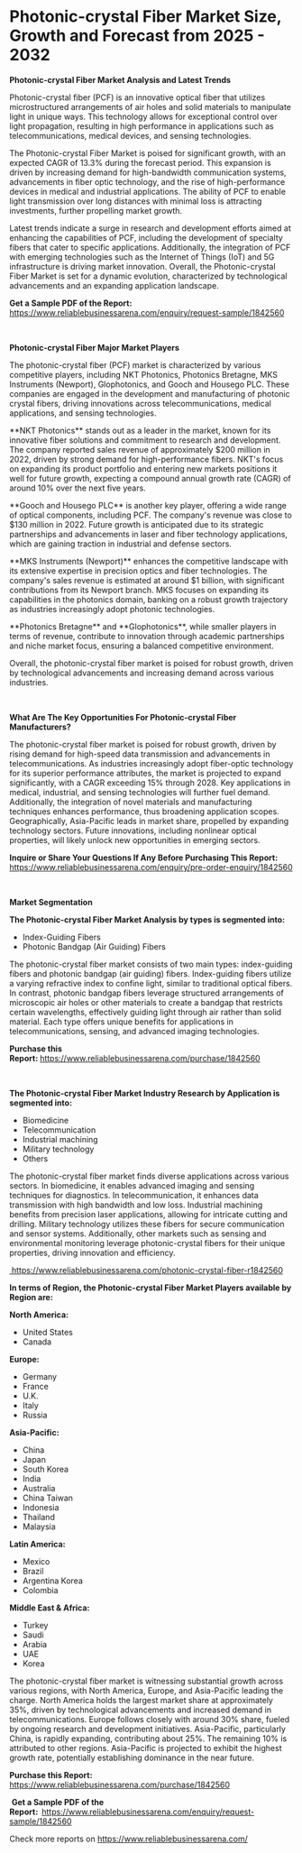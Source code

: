 <p><h1>Photonic-crystal Fiber Market Size, Growth and Forecast from 2025 - 2032</h1></p><p><strong>Photonic-crystal Fiber Market Analysis and Latest Trends</strong></p>
<p><p>Photonic-crystal fiber (PCF) is an innovative optical fiber that utilizes microstructured arrangements of air holes and solid materials to manipulate light in unique ways. This technology allows for exceptional control over light propagation, resulting in high performance in applications such as telecommunications, medical devices, and sensing technologies.</p><p>The Photonic-crystal Fiber Market is poised for significant growth, with an expected CAGR of 13.3% during the forecast period. This expansion is driven by increasing demand for high-bandwidth communication systems, advancements in fiber optic technology, and the rise of high-performance devices in medical and industrial applications. The ability of PCF to enable light transmission over long distances with minimal loss is attracting investments, further propelling market growth.</p><p>Latest trends indicate a surge in research and development efforts aimed at enhancing the capabilities of PCF, including the development of specialty fibers that cater to specific applications. Additionally, the integration of PCF with emerging technologies such as the Internet of Things (IoT) and 5G infrastructure is driving market innovation. Overall, the Photonic-crystal Fiber Market is set for a dynamic evolution, characterized by technological advancements and an expanding application landscape.</p></p>
<p><strong>Get a Sample PDF of the Report:&nbsp;</strong> <a href="https://www.reliablebusinessarena.com/enquiry/request-sample/1842560?utm_campaign=3189&utm_medium=2&utm_source=Github&utm_content=ia&utm_term=26032025&utm_id=photonic-crystal-fiber">https://www.reliablebusinessarena.com/enquiry/request-sample/1842560</a></p>
<p>&nbsp;</p>
<p><strong>Photonic-crystal Fiber Major Market Players</strong></p>
<p><p>The photonic-crystal fiber (PCF) market is characterized by various competitive players, including NKT Photonics, Photonics Bretagne, MKS Instruments (Newport), Glophotonics, and Gooch and Housego PLC. These companies are engaged in the development and manufacturing of photonic crystal fibers, driving innovations across telecommunications, medical applications, and sensing technologies.</p><p>**NKT Photonics** stands out as a leader in the market, known for its innovative fiber solutions and commitment to research and development. The company reported sales revenue of approximately $200 million in 2022, driven by strong demand for high-performance fibers. NKT's focus on expanding its product portfolio and entering new markets positions it well for future growth, expecting a compound annual growth rate (CAGR) of around 10% over the next five years.</p><p>**Gooch and Housego PLC** is another key player, offering a wide range of optical components, including PCF. The company's revenue was close to $130 million in 2022. Future growth is anticipated due to its strategic partnerships and advancements in laser and fiber technology applications, which are gaining traction in industrial and defense sectors.</p><p>**MKS Instruments (Newport)** enhances the competitive landscape with its extensive expertise in precision optics and fiber technologies. The company's sales revenue is estimated at around $1 billion, with significant contributions from its Newport branch. MKS focuses on expanding its capabilities in the photonics domain, banking on a robust growth trajectory as industries increasingly adopt photonic technologies.</p><p>**Photonics Bretagne** and **Glophotonics**, while smaller players in terms of revenue, contribute to innovation through academic partnerships and niche market focus, ensuring a balanced competitive environment.</p><p>Overall, the photonic-crystal fiber market is poised for robust growth, driven by technological advancements and increasing demand across various industries.</p></p>
<p>&nbsp;</p>
<p><strong>What Are The Key Opportunities For Photonic-crystal Fiber Manufacturers?</strong></p>
<p><p>The photonic-crystal fiber market is poised for robust growth, driven by rising demand for high-speed data transmission and advancements in telecommunications. As industries increasingly adopt fiber-optic technology for its superior performance attributes, the market is projected to expand significantly, with a CAGR exceeding 15% through 2028. Key applications in medical, industrial, and sensing technologies will further fuel demand. Additionally, the integration of novel materials and manufacturing techniques enhances performance, thus broadening application scopes. Geographically, Asia-Pacific leads in market share, propelled by expanding technology sectors. Future innovations, including nonlinear optical properties, will likely unlock new opportunities in emerging sectors.</p></p>
<p><strong>Inquire or Share Your Questions If Any Before Purchasing This Report:</strong> <a href="https://www.reliablebusinessarena.com/enquiry/pre-order-enquiry/1842560?utm_campaign=3189&utm_medium=2&utm_source=Github&utm_content=ia&utm_term=26032025&utm_id=photonic-crystal-fiber">https://www.reliablebusinessarena.com/enquiry/pre-order-enquiry/1842560</a></p>
<p>&nbsp;</p>
<p><strong>Market Segmentation</strong></p>
<p><strong>The Photonic-crystal Fiber Market Analysis by types is segmented into:</strong></p>
<p><ul><li>Index-Guiding Fibers</li><li>Photonic Bandgap (Air Guiding) Fibers</li></ul></p>
<p><p>The photonic-crystal fiber market consists of two main types: index-guiding fibers and photonic bandgap (air guiding) fibers. Index-guiding fibers utilize a varying refractive index to confine light, similar to traditional optical fibers. In contrast, photonic bandgap fibers leverage structured arrangements of microscopic air holes or other materials to create a bandgap that restricts certain wavelengths, effectively guiding light through air rather than solid material. Each type offers unique benefits for applications in telecommunications, sensing, and advanced imaging technologies.</p></p>
<p><strong>Purchase this Report:&nbsp;</strong><a href="https://www.reliablebusinessarena.com/purchase/1842560?utm_campaign=3189&utm_medium=2&utm_source=Github&utm_content=ia&utm_term=26032025&utm_id=photonic-crystal-fiber">https://www.reliablebusinessarena.com/purchase/1842560</a></p>
<p>&nbsp;</p>
<p><strong>The Photonic-crystal Fiber Market Industry Research by Application is segmented into:</strong></p>
<p><ul><li>Biomedicine</li><li>Telecommunication</li><li>Industrial machining</li><li>Military technology</li><li>Others</li></ul></p>
<p><p>The photonic-crystal fiber market finds diverse applications across various sectors. In biomedicine, it enables advanced imaging and sensing techniques for diagnostics. In telecommunication, it enhances data transmission with high bandwidth and low loss. Industrial machining benefits from precision laser applications, allowing for intricate cutting and drilling. Military technology utilizes these fibers for secure communication and sensor systems. Additionally, other markets such as sensing and environmental monitoring leverage photonic-crystal fibers for their unique properties, driving innovation and efficiency.</p></p>
<p><a href="https://www.reliablebusinessarena.com/photonic-crystal-fiber-r1842560?utm_campaign=3189&utm_medium=2&utm_source=Github&utm_content=ia&utm_term=26032025&utm_id=photonic-crystal-fiber">&nbsp;https://www.reliablebusinessarena.com/photonic-crystal-fiber-r1842560</a></p>
<p><strong>In terms of Region, the Photonic-crystal Fiber Market Players available by Region are:</strong></p>
<p>
    <p> <strong> North America: </strong>
        <ul>
            <li>United States</li>
            <li>Canada</li>
        </ul>
        </p> 
    <p> <strong> Europe: </strong>
        <ul>
            <li>Germany</li>
            <li>France</li>
            <li>U.K.</li>
            <li>Italy</li>
            <li>Russia</li>
        </ul>
        </p> 
    <p> <strong> Asia-Pacific: </strong>
        <ul>
            <li>China</li>
            <li>Japan</li>
            <li>South Korea</li>
            <li>India</li>
            <li>Australia</li>
            <li>China Taiwan</li>
            <li>Indonesia</li>
            <li>Thailand</li>
            <li>Malaysia</li>
        </ul>
        </p> 
    <p> <strong> Latin America: </strong>
        <ul>
            <li>Mexico</li>
            <li>Brazil</li>
            <li>Argentina Korea</li>
            <li>Colombia</li>
        </ul>
        </p> 
    <p> <strong> Middle East & Africa: </strong>
        <ul>
            <li>Turkey</li>
            <li>Saudi</li>
            <li>Arabia</li>
            <li>UAE</li>
            <li>Korea</li>
        </ul>
    </p>
    </p>
<p><p>The photonic-crystal fiber market is witnessing substantial growth across various regions, with North America, Europe, and Asia-Pacific leading the charge. North America holds the largest market share at approximately 35%, driven by technological advancements and increased demand in telecommunications. Europe follows closely with around 30% share, fueled by ongoing research and development initiatives. Asia-Pacific, particularly China, is rapidly expanding, contributing about 25%. The remaining 10% is attributed to other regions. Asia-Pacific is projected to exhibit the highest growth rate, potentially establishing dominance in the near future.</p></p>
<p><strong>Purchase this Report: </strong><a href="https://www.reliablebusinessarena.com/purchase/1842560?utm_campaign=3189&utm_medium=2&utm_source=Github&utm_content=ia&utm_term=26032025&utm_id=photonic-crystal-fiber">https://www.reliablebusinessarena.com/purchase/1842560</a></p>
<p>&nbsp;<strong>Get a Sample PDF of the Report:&nbsp;&nbsp;</strong><a href="https://www.reliablebusinessarena.com/enquiry/request-sample/1842560?utm_campaign=3189&utm_medium=2&utm_source=Github&utm_content=ia&utm_term=26032025&utm_id=photonic-crystal-fiber">https://www.reliablebusinessarena.com/enquiry/request-sample/1842560</a></p>
<p><strong></strong></p>
<p>Check more reports on <a href="https://www.reliablebusinessarena.com/?utm_campaign=3189&utm_medium=2&utm_source=Github&utm_content=ia&utm_term=26032025&utm_id=photonic-crystal-fiber">https://www.reliablebusinessarena.com/</a></p>